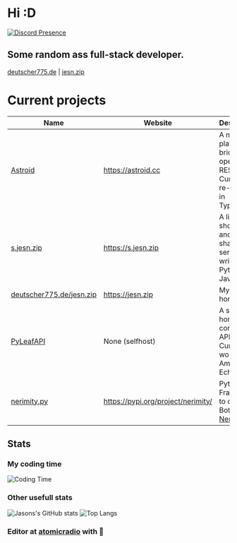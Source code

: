# Hi :D
[![Discord Presence](https://lanyard.cnrad.dev/api/690123872674119710)](https://discord.com/users/690123872674119710)

## Some random ass full-stack developer.
[deutscher775.de](https://deutscher775.de) | [jesn.zip](https://jesn.zip)

# Current projects
| Name                                                                       | Website                             | Description                                                                        |
| -------------------------------------------------------------------------- | ----------------------------------- | ---------------------------------------------------------------------------------- |
|[Astroid](https://github.com/astroid-app)                                   | https://astroid.cc                  | A multi-platform bridge with open REST-API. Currently re-wirting in TypeScript     |
|[s.jesn.zip](https://github.com/deutscher775/s.jesn.zip)                    | https://s.jesn.zip                  | A link shortener and file sharing service written in Python and JavaScript         |
|[deutscher775.de/jesn.zip](https://github.com/deutscher775/deutscher775.de) | https://jesn.zip                    | My homepage                                                                        |
|[PyLeafAPI](https://github.com/deutscher775/pyleafapi)                      | None (selfhost)                     | A smart-home controller API. Currently working on Amazon Echo Skill                |
|[nerimity.py](https://github.com/deutscher775/nerimity.py)                  | https://pypi.org/project/nerimity/  | Python Framework to develop Bots for [Nerimity](https://nerimity.com)              |
 

## Stats
### My coding time
![Coding Time](https://wakapi.srv1.catpawz.net/api/activity/chart/Deutscher775.svg)
### Other usefull stats
![Jasons's GitHub stats](https://github-readme-stats.vercel.app/api?username=deutscher775&show_icons=true&theme=radical)
![Top Langs](https://github-readme-stats.vercel.app/api/top-langs/?username=deutscher775&layout=compact)

### Editor at <a href="https://atomic.radio" target="_blank">atomicradio</a> with 💙
